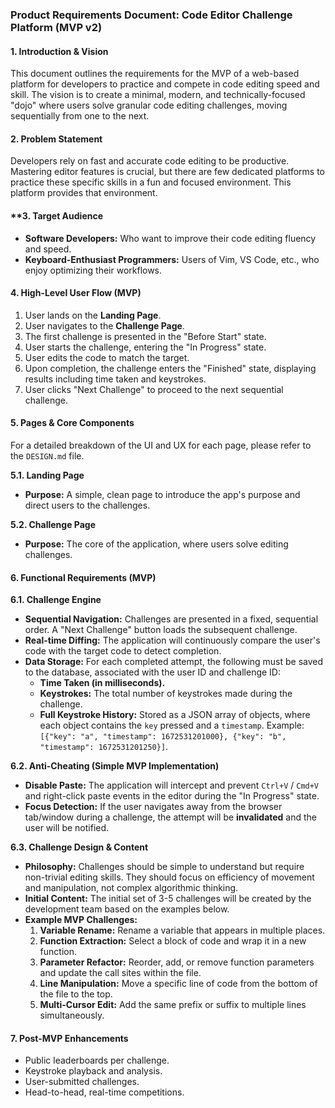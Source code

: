 ### **Product Requirements Document: Code Editor Challenge Platform (MVP v2)**

#### **1. Introduction & Vision**
This document outlines the requirements for the MVP of a web-based platform for developers to practice and compete in code editing speed and skill. The vision is to create a minimal, modern, and technically-focused "dojo" where users solve granular code editing challenges, moving sequentially from one to the next.

#### **2. Problem Statement**
Developers rely on fast and accurate code editing to be productive. Mastering editor features is crucial, but there are few dedicated platforms to practice these specific skills in a fun and focused environment. This platform provides that environment.

#### **3. Target Audience
*   **Software Developers:** Who want to improve their code editing fluency and speed.
*   **Keyboard-Enthusiast Programmers:** Users of Vim, VS Code, etc., who enjoy optimizing their workflows.

#### **4. High-Level User Flow (MVP)**
1.  User lands on the **Landing Page**.
2.  User navigates to the **Challenge Page**.
3.  The first challenge is presented in the "Before Start" state.
4.  User starts the challenge, entering the "In Progress" state.
5.  User edits the code to match the target.
6.  Upon completion, the challenge enters the "Finished" state, displaying results including time taken and keystrokes.
7.  User clicks "Next Challenge" to proceed to the next sequential challenge.

#### **5. Pages & Core Components**

For a detailed breakdown of the UI and UX for each page, please refer to the `DESIGN.md` file.

**5.1. Landing Page**
*   **Purpose:** A simple, clean page to introduce the app's purpose and direct users to the challenges.

**5.2. Challenge Page**
*   **Purpose:** The core of the application, where users solve editing challenges.

#### **6. Functional Requirements (MVP)**

**6.1. Challenge Engine**
*   **Sequential Navigation:** Challenges are presented in a fixed, sequential order. A "Next Challenge" button loads the subsequent challenge.
*   **Real-time Diffing:** The application will continuously compare the user's code with the target code to detect completion.
*   **Data Storage:** For each completed attempt, the following must be saved to the database, associated with the user ID and challenge ID:
    *   **Time Taken (in milliseconds).**
    *   **Keystrokes:** The total number of keystrokes made during the challenge.
    *   **Full Keystroke History:** Stored as a JSON array of objects, where each object contains the `key` pressed and a `timestamp`. Example: `[{"key": "a", "timestamp": 1672531201000}, {"key": "b", "timestamp": 1672531201250}]`.

**6.2. Anti-Cheating (Simple MVP Implementation)**
*   **Disable Paste:** The application will intercept and prevent `Ctrl+V` / `Cmd+V` and right-click paste events in the editor during the "In Progress" state.
*   **Focus Detection:** If the user navigates away from the browser tab/window during a challenge, the attempt will be **invalidated** and the user will be notified.

**6.3. Challenge Design & Content**
*   **Philosophy:** Challenges should be simple to understand but require non-trivial editing skills. They should focus on efficiency of movement and manipulation, not complex algorithmic thinking.
*   **Initial Content:** The initial set of 3-5 challenges will be created by the development team based on the examples below.
*   **Example MVP Challenges:**
    1.  **Variable Rename:** Rename a variable that appears in multiple places.
    2.  **Function Extraction:** Select a block of code and wrap it in a new function.
    3.  **Parameter Refactor:** Reorder, add, or remove function parameters and update the call sites within the file.
    4.  **Line Manipulation:** Move a specific line of code from the bottom of the file to the top.
    5.  **Multi-Cursor Edit:** Add the same prefix or suffix to multiple lines simultaneously.

#### **7. Post-MVP Enhancements**
*   Public leaderboards per challenge.
*   Keystroke playback and analysis.
*   User-submitted challenges.
*   Head-to-head, real-time competitions.
